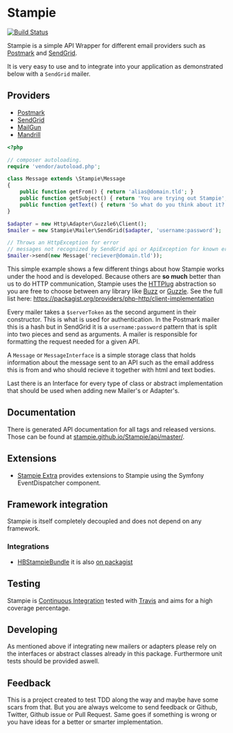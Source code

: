 # Stampie

[![Build Status](https://travis-ci.org/Stampie/Stampie.svg?branch=master)](https://travis-ci.org/Stampie/Stampie)

Stampie is a simple API Wrapper for different email providers such as [Postmark](https://postmarkapp.com) and [SendGrid](https://sendgrid.com).

It is very easy to use and to integrate into your application as demonstrated below with a `SendGrid` mailer.

## Providers

* [Postmark](https://postmarkapp.com)
* [SendGrid](https://sendgrid.com)
* [MailGun](https://www.mailgun.com)
* [Mandrill](https://mandrill.com/)

```php
<?php

// composer autoloading.
require 'vendor/autoload.php';

class Message extends \Stampie\Message
{
	public function getFrom() { return 'alias@domain.tld'; }
	public function getSubject() { return 'You are trying out Stampie'; }
	public function getText() { return 'So what do you think about it?'; }
}

$adapter = new Http\Adapter\Guzzle6\Client();
$mailer = new Stampie\Mailer\SendGrid($adapter, 'username:password');

// Throws an HttpException for error
// messages not recognized by SendGrid api or ApiException for known errors.
$mailer->send(new Message('reciever@domain.tld'));
```

This simple example shows a few different things about how Stampie works under the hood and is developed. Because others are **so much** better than us to do HTTP communication, Stampie uses the [HTTPlug](http://httplug.io/) abstraction so you are free to choose between any library like [Buzz](http://github.com/kriswallsmith/Buzz) or [Guzzle](http://guzzlephp.org). See the full list here: https://packagist.org/providers/php-http/client-implementation

Every mailer takes a `$serverToken` as the second argument in their constructor. This is what is used for authentication. In the Postmark mailer this is a hash but in SendGrid it is a `username:password` pattern that is split into two pieces and send as arguments. A mailer is responsible for formatting the request needed for a given API.

A `Message` or `MessageInterface` is a simple storage class that holds information about the message sent to an API such as the email address this is from and who should recieve it together with html and text bodies.

Last there is an Interface for every type of class or abstract implementation that should be used when adding new Mailer's or Adapter's.

## Documentation

There is generated API documentation for all tags and released versions. Those can be found at [stampie.github.io/Stampie/api/master/](https://stampie.github.io/Stampie/api/master/).

## Extensions

* [Stampie Extra](https://github.com/Stampie/extra) provides extensions to Stampie using the Symfony EventDispatcher component.

## Framework integration

Stampie is itself completely decoupled and does not depend on any framework.

### Integrations

* [HBStampieBundle](https://github.com/Stampie/HBStampieBundle) it is also [on packagist](https://packagist.org/packages/henrikbjorn/stampie-bundle)

## Testing

Stampie is [Continuous Integration](https://en.wikipedia.org/wiki/Continuous_integration) tested with [Travis](https://travis-ci.org) and aims for a high coverage percentage.

## Developing

As mentioned above if integrating new mailers or adapters please rely on the interfaces or abstract classes already in this package. Furthermore unit tests should be provided aswell.


## Feedback

This is a project created to test TDD along the way and maybe have some scars from that. But you are always welcome to send feedback or Github, Twitter, Github issue or Pull Request. Same goes if something is wrong or you have ideas for a better or smarter implementation.
